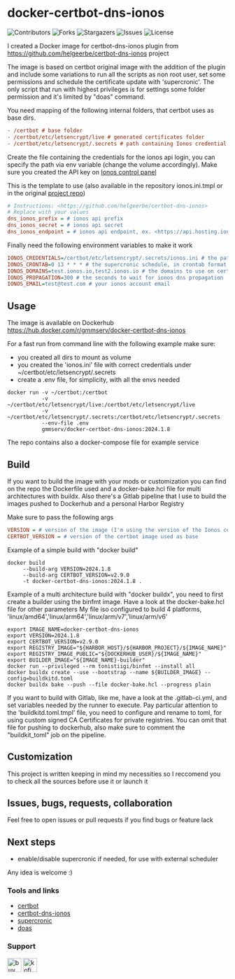 # docker-certbot-dns-ionos

![Contributors](https://img.shields.io/github/contributors/gianmarco-mameli/docker-certbot-dns-ionos?style=plastic) ![Forks](https://img.shields.io/github/forks/gianmarco-mameli/docker-certbot-dns-ionos?style=plastic) ![Stargazers](https://img.shields.io/github/stars/gianmarco-mameli/docker-certbot-dns-ionos?style=plastic) ![Issues](https://img.shields.io/github/issues/gianmarco-mameli/docker-certbot-dns-ionos?style=plastic) ![License](https://img.shields.io/github/license/gianmarco-mameli/docker-certbot-dns-ionos?style=plastic)

I created a Docker image for certbot-dns-ionos plugin from <https://github.com/helgeerbe/certbot-dns-ionos> project

The image is based on certbot original image with the addition of the plugin and include some variations to run all the scripts as non root user, set some permissions and schedule the certificate update with 'supercronic'.
The only script that run with highest privileges is for settings some folder permission and it's limited by "doas" command.

You need mapping of the following internal folders, that certbot uses as base dirs.

```ini
- /certbot # base folder
- /certbot/etc/letsencrypt/live # generated certificates folder
- /certbot/etc/letsencrypt/.secrets # path containing Ionos credential file
```

Create the file containing the credentials for the ionos api login, you can specify the path via env variable (change the volume accordingly).
Make sure you created the API key on [Ionos control panel](https://developer.hosting.ionos.it/keys)

This is the template to use (also available in the repository ionos.ini.tmpl or in the original [project repo](https://github.com/helgeerbe/certbot-dns-ionos#credentials))

```ini
# Instructions: <https://github.com/helgeerbe/certbot-dns-ionos>
# Replace with your values
dns_ionos_prefix = # ionos api prefix
dns_ionos_secret = # ionos api secret
dns_ionos_endpoint = # ionos api endpoint, ex. <https://api.hosting.ionos.com>
```

Finally need the following environment variables to make it work

```ini
IONOS_CREDENTIALS=/certbot/etc/letsencrypt/.secrets/ionos.ini # the path of the credential file ionos.ini
IONOS_CRONTAB=0 13 * * * # the supercronic schedule, in crontab format
IONOS_DOMAINS=test.ionos.io,test2.ionos.io # the domains to use on certificate renew, multiple entry comma separated
IONOS_PROPAGATION=300 # the seconds to wait for ionos dns propagation
IONOS_EMAIL=test@test.com # your ionos account email
```

## Usage

The image is available on Dockerhub <https://hub.docker.com/r/gmmserv/docker-certbot-dns-ionos>

For a fast run from command line with the following example make sure:

- you created all dirs to mount as volume
- you created the 'ionos.ini' file with correct credentials under ~/certbot/etc/letsencrypt/.secrets
- create a .env file, for simplicity, with all the envs needed

```shell
docker run -v ~/certbot:/certbot
           -v ~/certbot/etc/letsencrypt/live:/certbot/etc/letsencrypt/live
           -v ~/certbot/etc/letsencrypt/.secrets:/certbot/etc/letsencrypt/.secrets
           --env-file .env
           gmmserv/docker-certbot-dns-ionos:2024.1.8
```

The repo contains also a docker-compose file for example service

## Build

If you want to build the image with your mods or customization you can find on the repo the Dockerfile used and a docker-bake.hcl file for multi architectures with buildx. Also there's a Gitlab pipeline that I use to build the images pushed to Dockerhub and a personal Harbor Registry

Make sure to pass the following args

```ini
VERSION = # version of the image (I'm using the version of the Ionos certbot plugin)
CERTBOT_VERSION = # version of the certbot image used as base
```

Example of a simple build with "docker build"

```shell
docker build
     --build-arg VERSION=2024.1.8
     --build-arg CERTBOT_VERSION=v2.9.0
     -t docker-certbot-dns-ionos:2024.1.8 .
```

Example of a multi architecture build with "docker buildx", you need to first create a builder using the binfmt image. Have a look at the docker-bake.hcl file for other parameters
My file iso configured to build 4 platforms, 'linux/amd64','linux/arm64','linux/arm/v7','linux/arm/v6'

```shell
export IMAGE_NAME=docker-certbot-dns-ionos
export VERSION=2024.1.8
export CERTBOT_VERSION=v2.9.0
export REGISTRY_IMAGE="${HARBOR_HOST}/${HARBOR_PROJECT}/${IMAGE_NAME}"
export REGISTRY_IMAGE_PUBLIC="${DOCKERHUB_USER}/${IMAGE_NAME}"
export BUILDER_IMAGE="${IMAGE_NAME}-builder"
docker run --privileged --rm tonistiigi/binfmt --install all
docker buildx create --use --bootstrap --name ${BUILDER_IMAGE} --config=buildkitd.toml
docker buildx bake --push --file docker-bake.hcl --progress plain
```

If you want to build with Gitlab, like me, have a look at the .gitlab-ci.yml, and set variables needed by the runner to execute. Pay particular attention to the 'buildkitd.toml.tmpl' file, you need to configure and rename to toml, for using custom signed CA Certificates for private registries. You can omit that file for pushing to dockerhub, also make sure to comment the "buildkit_toml" job on the pipeline.

## Customization

This project is written keeping in mind my necessities so I reccomend you to check all the sources before use it or launch it

## Issues, bugs, requests, collaboration

Feel free to open issues or pull requests if you find bugs or feature lack

## Next steps

- enable/disable supercronic if needed, for use with external scheduler

Any idea is welcome :)

### Tools and links

- [certbot](https://github.com/certbot/certbot)
- [certbot-dns-ionos](https://github.com/helgeerbe/certbot-dns-ionos)
- [supercronic](https://github.com/aptible/supercronic)
- [doas](https://github.com/Duncaen/OpenDoas)

### Support

<a href="https://www.buymeacoffee.com/app/gianmarcomameli"> <img src="https://cdn.simpleicons.org/buymeacoffee" alt="buymeacoffe" height="32" /></a>
<a href="https://ko-fi.com/gianmarcomameli"> <img src="https://cdn.simpleicons.org/kofi" alt="kofi" height="32"/></a>
